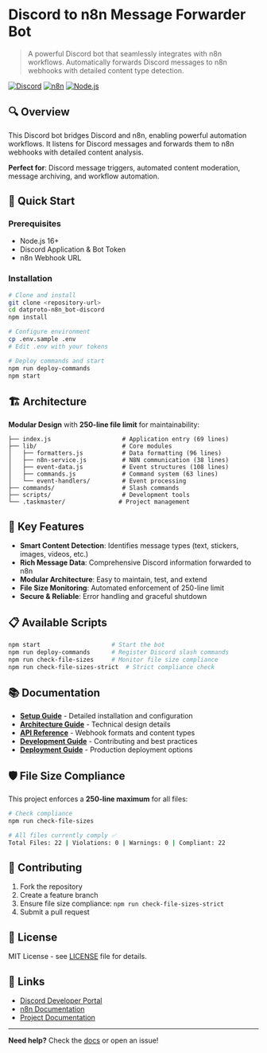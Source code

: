 # Discord to n8n Message Forwarder Bot

> A powerful Discord bot that seamlessly integrates with n8n workflows. Automatically forwards Discord messages to n8n webhooks with detailed content type detection.

[![Discord](https://img.shields.io/badge/Discord-7289DA?style=for-the-badge&logo=discord&logoColor=white)](https://discord.com)
[![n8n](https://img.shields.io/badge/n8n-00E833?style=for-the-badge&logo=n8n&logoColor=white)](https://n8n.io)
[![Node.js](https://img.shields.io/badge/Node.js-339933?style=for-the-badge&logo=node.js&logoColor=white)](https://nodejs.org)

## 🔍 Overview

This Discord bot bridges Discord and n8n, enabling powerful automation workflows. It listens for Discord messages and forwards them to n8n webhooks with detailed content analysis.

**Perfect for**: Discord message triggers, automated content moderation, message archiving, and workflow automation.

## 🚀 Quick Start

### Prerequisites
- Node.js 16+
- Discord Application & Bot Token
- n8n Webhook URL

### Installation
```bash
# Clone and install
git clone <repository-url>
cd datproto-n8n_bot-discord
npm install

# Configure environment
cp .env.sample .env
# Edit .env with your tokens

# Deploy commands and start
npm run deploy-commands
npm start
```

## 🏗️ Architecture

**Modular Design** with **250-line file limit** for maintainability:

```
├── index.js                    # Application entry (69 lines)
├── lib/                        # Core modules
│   ├── formatters.js           # Data formatting (96 lines)
│   ├── n8n-service.js          # N8N communication (38 lines)
│   ├── event-data.js           # Event structures (108 lines)
│   ├── commands.js             # Command system (63 lines)
│   └── event-handlers/         # Event processing
├── commands/                   # Slash commands
├── scripts/                    # Development tools
└── .taskmaster/               # Project management
```

## 🔧 Key Features

- **Smart Content Detection**: Identifies message types (text, stickers, images, videos, etc.)
- **Rich Message Data**: Comprehensive Discord information forwarded to n8n
- **Modular Architecture**: Easy to maintain, test, and extend
- **File Size Monitoring**: Automated enforcement of 250-line limit
- **Secure & Reliable**: Error handling and graceful shutdown

## 📋 Available Scripts

```bash
npm start                    # Start the bot
npm run deploy-commands      # Register Discord slash commands  
npm run check-file-sizes     # Monitor file size compliance
npm run check-file-sizes-strict  # Strict compliance check
```

## 📚 Documentation

- **[Setup Guide](docs/setup.md)** - Detailed installation and configuration
- **[Architecture Guide](docs/architecture.md)** - Technical design details
- **[API Reference](docs/api-reference.md)** - Webhook formats and content types
- **[Development Guide](docs/development.md)** - Contributing and best practices
- **[Deployment Guide](docs/deployment.md)** - Production deployment options

## 🛡️ File Size Compliance

This project enforces a **250-line maximum** for all files:

```bash
# Check compliance
npm run check-file-sizes

# All files currently comply ✅
Total Files: 22 | Violations: 0 | Warnings: 0 | Compliant: 22
```

## 🤝 Contributing

1. Fork the repository
2. Create a feature branch
3. Ensure file size compliance: `npm run check-file-sizes-strict`
4. Submit a pull request

## 📄 License

MIT License - see [LICENSE](LICENSE) file for details.

## 🔗 Links

- [Discord Developer Portal](https://discord.com/developers/applications)
- [n8n Documentation](https://docs.n8n.io/)
- [Project Documentation](docs/)

---

**Need help?** Check the [docs](docs/) or open an issue!
